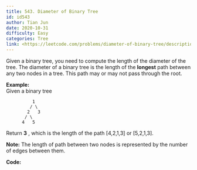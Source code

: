 ```yaml
---
title: 543. Diameter of Binary Tree
id: id543
author: Tian Jun
date: 2020-10-31
difficulty: Easy
categories: Tree
link: <https://leetcode.com/problems/diameter-of-binary-tree/description/>
---
```


Given a binary tree, you need to compute the length of the diameter of the
tree. The diameter of a binary tree is the length of the **longest** path
between any two nodes in a tree. This path may or may not pass through the
root.

**Example:**  
Given a binary tree  
                      1             / \            2   3           / \               4   5        

Return **3** , which is the length of the path [4,2,1,3] or [5,2,1,3].

**Note:** The length of path between two nodes is represented by the number of
edges between them.


**Code:**
